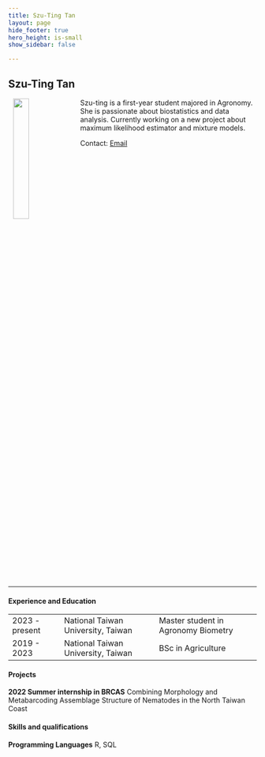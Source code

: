 ```yaml
---
title: Szu-Ting Tan
layout: page
hide_footer: true
hero_height: is-small
show_sidebar: false

---
```


## Szu-Ting Tan

<img src="{{site.url}}/img/szu_ting_tan.jpg" align="left" hspace="10" width="25%">

Szu-ting is a first-year student majored in Agronomy. She is passionate about biostatistics and data analysis. Currently working on a new project about maximum likelihood estimator and mixture models.

Contact:
<i class="fas fa-at"></i> [Email](mailto:r12621203@ntu.edu.tw)  

<!--
<i class="fab fa-github"></i> [Github]()  
<i class="fab fa-linkedin"></i> [LinkedIn]()
<i class="fab fa-google"></i> [Google Scholar]()  
-->

<br clear="all">
<hr class="solid">

#### Experience and Education

| | | |
| --- | --- | --- |
| 2023 - present | National Taiwan University, Taiwan | Master student in Agronomy Biometry |
| 2019 - 2023 | National Taiwan University, Taiwan | BSc in Agriculture |


#### Projects
**2022 Summer internship in BRCAS**
Combining Morphology and Metabarcoding Assemblage Structure of Nematodes in the North Taiwan Coast

#### Skills and qualifications
**Programming Languages**
R, SQL
